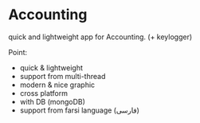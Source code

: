 # Accounting
quick and lightweight app for Accounting. (+ keylogger)

Point:
* quick & lightweight
* support from multi-thread
* modern & nice graphic
* cross platform
* with DB (mongoDB)
* support from farsi language (فارسی)
